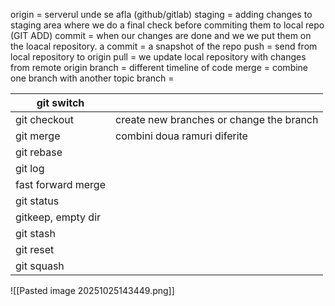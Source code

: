 origin = serverul unde se afla (github/gitlab)
staging = adding changes to staging area where we do a final check before commiting them to local repo (GIT ADD)
commit = when our changes are done and we we put them on the loacal repository. a commit = a snapshot of the repo
push = send from local repository to origin
pull = we update local repository with changes from remote origin
branch = different timeline of code 
merge = combine one branch with another 
topic branch = 


| git switch         |                                          |
| ------------------ | ---------------------------------------- |
| git checkout       | create new branches or change the branch |
| git merge          | combini doua ramuri diferite             |
| git rebase         |                                          |
| git log            |                                          |
| fast forward merge |                                          |
| git status         |                                          |
| gitkeep, empty dir |                                          |
| git stash          |                                          |
| git reset          |                                          |
| git squash         |                                          |

![[Pasted image 20251025143449.png]]